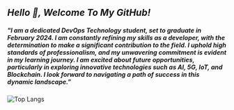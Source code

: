 ## <i>Hello 👋, Welcome To My GitHub!</i>

##### "I am a dedicated DevOps Technology student, set to graduate in February 2024. I am constantly refining my skills as a developer, with the determination to make a significant contribution to the field. I uphold high standards of professionalism, and my unwavering commitment is evident in my learning journey. I am excited about future opportunities, particularly in exploring innovative technologies such as AI, 5G, IoT, and Blockchain. I look forward to navigating a path of success in this dynamic landscape."

![Top Langs](https://github-readme-stats.vercel.app/api/top-langs/?username=tevolve&layout=compact&theme=highcontrast)




